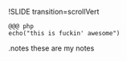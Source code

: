 !SLIDE transition=scrollVert

    @@@ php
    echo("this is fuckin' awesome")

.notes these are my notes